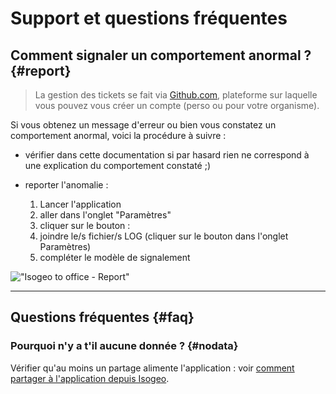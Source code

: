 # Support et questions fréquentes

## Comment signaler un comportement anormal ? {#report}

> La gestion des tickets se fait via [Github.com](https://github.com), plateforme sur laquelle vous pouvez vous créer un compte (perso ou pour votre organisme).

Si vous obtenez un message d'erreur ou bien vous constatez un comportement anormal, voici la procédure à suivre :

* vérifier dans cette documentation si par hasard rien ne correspond à une explication du comportement constaté ;\)
* reporter l'anomalie :

    1. Lancer l'application
    2. aller dans l'onglet "Paramètres"
    3. cliquer sur le bouton : 
    4. joindre le/s fichier/s LOG (cliquer sur le bouton dans l'onglet Paramètres)
    5. compléter le modèle de signalement

!["Isogeo to office - Report"](/assets/i2o_support_report.png "Boutons pour obtenir le fichier journal log et signaler une anomalie")

---

## Questions fréquentes {#faq}

### Pourquoi n'y a t'il aucune donnée ? {#nodata}

Vérifier qu'au moins un partage alimente l'application : voir [comment partager à l'application depuis Isogeo](/configuration/isogeo.md).



